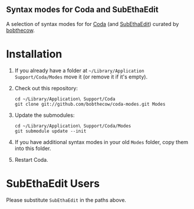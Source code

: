 Syntax modes for Coda and SubEthaEdit
-------------------------------------

A selection of syntax modes for for [Coda](http://panic.com/coda)
(and [SubEthaEdit](http://www.codingmonkeys.de/subethaedit)) curated by
[bobthecow](http://github.com/bobthecow).


Installation
============

1. If you already have a folder at `~/Library/Application Support/Coda/Modes`
   move it (or remove it if it's empty).

2. Check out this repository:

       cd ~/Library/Application\ Support/Coda
       git clone git://github.com/bobthecow/coda-modes.git Modes

3. Update the submodules:

       cd ~/Library/Application\ Support/Coda/Modes
       git submodule update --init

4. If you have additional syntax modes in your old `Modes` folder, copy them
   into this folder.

5. Restart Coda.


SubEthaEdit Users
=================

Please substitute `SubEthaEdit` in the paths above.